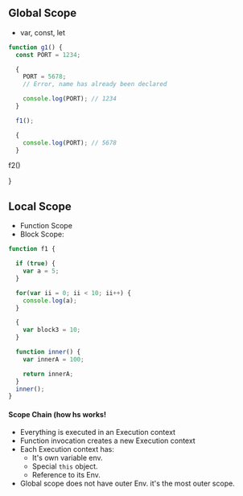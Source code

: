 Global Scope
------------

- var, const, let

```js
function g1() {
  const PORT = 1234;

  {
    PORT = 5678; 
    // Error, name has already been declared

    console.log(PORT); // 1234
  }

  f1();

  {
    console.log(PORT); // 5678
  }
  ```
  f2()

}

Local Scope
-----------  

- Function Scope
- Block Scope:

```js
function f1 {

  if (true) {
    var a = 5;
  } 

  for(var ii = 0; ii < 10; ii++) {
    console.log(a);
  }

  {
    var block3 = 10;
  }

  function inner() {
    var innerA = 100;

    return innerA;
  }
  inner();
}
```


#### Scope Chain (how hs works!

- Everything is executed in an Execution context
- Function invocation creates a new Execution context
- Each Execution context has:
  - It's own variable env.
  - Special `this` object.
  - Reference to its Env.
- Global scope does not have outer Env. it's the most outer scope.

